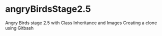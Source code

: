 # angryBirdsStage2.5
Angry Birds stage 2.5 with Class Inheritance and Images
Creating a clone using Gitbash